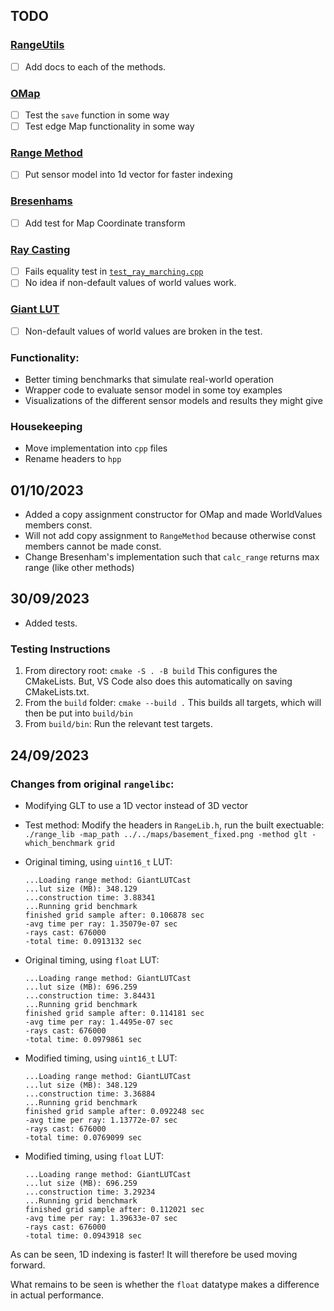 ## TODO
### [RangeUtils](./include/RangeUtils.h)
- [ ] Add docs to each of the methods.

### [OMap](./include/rangelib/omap.hpp)
- [ ] Test the `save` function in some way
- [ ] Test edge Map functionality in some way

### [Range Method](./include/rangelib/range_method.hpp)
- [ ] Put sensor model into 1d vector for faster indexing

### [Bresenhams](./include/rangelib/bresenhams.hpp)
- [ ] Add test for Map Coordinate transform

### [Ray Casting](./include/rangelib/ray_casting.hpp)
- [ ] Fails equality test in [`test_ray_marching.cpp`](./test/test_ray_marching.cpp)
- [ ] No idea if non-default values of world values work.

### [Giant LUT](./include/rangelib/lookup_table.hpp)
- [ ] Non-default values of world values are broken in the test.

### Functionality:
- Better timing benchmarks that simulate real-world operation
- Wrapper code to evaluate sensor model in some toy examples
- Visualizations of the different sensor models and results they might give

### Housekeeping
- Move implementation into `cpp` files
- Rename headers to `hpp`

## 01/10/2023
- Added a copy assignment constructor for OMap and made WorldValues members const.
- Will not add copy assignment to `RangeMethod` because otherwise const members cannot be made const.
- Change Bresenham's implementation such that `calc_range` returns max range (like other methods)

## 30/09/2023
- Added tests.
### Testing Instructions
1. From directory root: `cmake -S . -B build` This configures the CMakeLists. But, VS Code also does this automatically on saving CMakeLists.txt.
2. From the `build` folder: `cmake --build .` This builds all targets, which will then be put into `build/bin`
3. From `build/bin`: Run the relevant test targets.

## 24/09/2023
### Changes from original `rangelibc`:
- Modifying GLT to use a 1D vector instead of 3D vector
- Test method: Modify the headers in `RangeLib.h`, run the built exectuable:
	`./range_lib -map_path ../../maps/basement_fixed.png -method glt -which_benchmark grid`
- Original timing, using `uint16_t` LUT:
	```
	...Loading range method: GiantLUTCast
	...lut size (MB): 348.129
	...construction time: 3.88341
	...Running grid benchmark
	finished grid sample after: 0.106878 sec
	-avg time per ray: 1.35079e-07 sec
	-rays cast: 676000
	-total time: 0.0913132 sec
	```
- Original timing, using `float` LUT:
    ```
	...Loading range method: GiantLUTCast
	...lut size (MB): 696.259
	...construction time: 3.84431
	...Running grid benchmark
	finished grid sample after: 0.114181 sec
	-avg time per ray: 1.4495e-07 sec
	-rays cast: 676000
	-total time: 0.0979861 sec
	```
- Modified timing, using `uint16_t` LUT:
	```
	...Loading range method: GiantLUTCast
	...lut size (MB): 348.129
	...construction time: 3.36884
	...Running grid benchmark
	finished grid sample after: 0.092248 sec
	-avg time per ray: 1.13772e-07 sec
	-rays cast: 676000
	-total time: 0.0769099 sec
	```

- Modified timing, using `float` LUT:
	```
	...Loading range method: GiantLUTCast
	...lut size (MB): 696.259
	...construction time: 3.29234
	...Running grid benchmark
	finished grid sample after: 0.112021 sec
	-avg time per ray: 1.39633e-07 sec
	-rays cast: 676000
	-total time: 0.0943918 sec
	```

As can be seen, 1D indexing is faster! It will therefore be used moving forward.

What remains to be seen is whether the `float` datatype makes a difference in actual performance.
